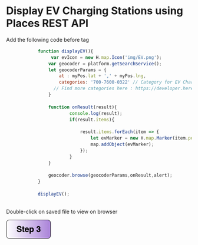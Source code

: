 


# Display EV Charging Stations using Places REST API
Add the following code before </script> tag
```javascript
            function displayEV(){
                 var evIcon = new H.map.Icon('img/EV.png');
                var geocoder = platform.getSearchService();
                let geocoderParams = {
                    at : myPos.lat + ',' + myPos.lng,
                    categories: '700-7600-0322' // Category for EV Charging Station
                  // Find more categories here : https://developer.here.com/documentation/geocoding-search-api/dev_guide/topics-places/introduction.html
                }

                function onResult(result){
                        console.log(result);
                        if(result.items){

                            result.items.forEach(item => {
                                let evMarker = new H.map.Marker(item.position,{ icon: evIcon }); 
                                map.addObject(evMarker);
                            });
                        }
                }

                geocoder.browse(geocoderParams,onResult,alert);
            }

            displayEV();
```
</br> Double-click on saved file to view on browser

[![Foo](/img/s3.png)](/Step3.md)

